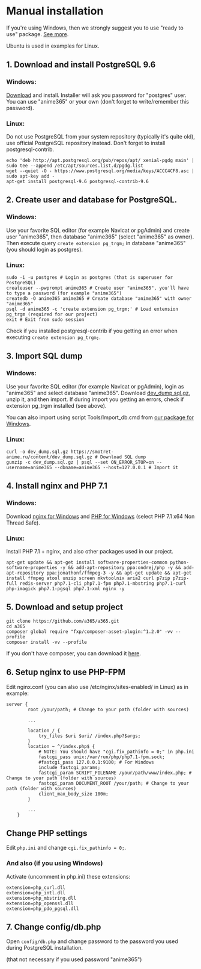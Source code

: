 # Manual installation
If you're using Windows, then we strongly suggest you to use "ready to use" package. [See more](README.md#windows).

Ubuntu is used in examples for Linux.

## 1. Download and install PostgreSQL 9.6
### Windows:
[Download](http://www.enterprisedb.com/products/pgdownload.do#windows) and install. Installer will ask you password for "postgres" user. You can use "anime365" or your own (don't forget to write/remember this password).

### Linux:
Do not use PostgreSQL from your system repository (typically it's quite old), use official PostgreSQL repository instead. Don't forget to install postgresql-contrib.
```
echo 'deb http://apt.postgresql.org/pub/repos/apt/ xenial-pgdg main' | sudo tee --append /etc/apt/sources.list.d/pgdg.list
wget --quiet -O - https://www.postgresql.org/media/keys/ACCC4CF8.asc | sudo apt-key add -
apt-get install postgresql-9.6 postgresql-contrib-9.6
```

## 2. Create user and database for PostgreSQL.
### Windows:
Use your favorite SQL editor (for example Navicat or pgAdmin) and create user "anime365", then database "anime365" (select "anime365" as owner).
Then execute query `create extension pg_trgm;` in database "anime365" (you should login as postgres).

### Linux:
```
sudo -i -u postgres # Login as postgres (that is superuser for PostgreSQL)
createuser --pwprompt anime365 # Create user "anime365", you'll have to type a password (for example "anime365")
createdb -O anime365 anime365 # Create database "anime365" with owner "anime365"
psql -d anime365 -c 'create extension pg_trgm;' # Load extension pg_trgm (required for our project)
exit # Exit from sudo session
```
Check if you installed postgresql-contrib if you getting an error when executing `create extension pg_trgm;`.


## 3. Import SQL dump
### Windows:
Use your favorite SQL editor (for example Navicat or pgAdmin), login as "anime365" and select database "anime365". Download [dev_dump.sql.gz](https://smotret-anime.ru/content/dev_dump.sql.gz), unzip it, and then import.
If during import you getting an errors, check if extension pg_trgm installed (see above).

You can also import using script Tools/Import_db.cmd from [our package for Windows](../README.md#windows).

### Linux:
```
curl -o dev_dump.sql.gz https://smotret-anime.ru/content/dev_dump.sql.gz # Download SQL dump
gunzip -c dev_dump.sql.gz | psql --set ON_ERROR_STOP=on --username=anime365 --dbname=anime365 --host=127.0.0.1 # Import it
```

## 4. Install nginx and PHP 7.1
### Windows:
Download [nginx for Windows](http://nginx.org/ru/download.html) and [PHP for Windows](http://windows.php.net/download/) (select PHP 7.1 x64 Non Thread Safe).

### Linux:
Install PHP 7.1 + nginx, and also other packages used in our project.
```
apt-get update && apt-get install software-properties-common python-software-properties -y && add-apt-repository ppa:ondrej/php -y && add-apt-repository ppa:jonathonf/ffmpeg-3 -y && apt-get update && apt-get install ffmpeg atool unzip screen mkvtoolnix aria2 curl p7zip p7zip-full redis-server php7.1-cli php7.1-fpm php7.1-mbstring php7.1-curl php-imagick php7.1-pgsql php7.1-xml nginx -y
```

## 5. Download and setup project
```
git clone https://github.com/a365/a365.git
cd a365
composer global require "fxp/composer-asset-plugin:^1.2.0" -vv --profile
composer install -vv --profile
```

If you don't have composer, you can download it [here](https://getcomposer.org/download/).

## 6. Setup nginx to use PHP-FPM
Edit nginx.conf (you can also use /etc/nginx/sites-enabled/ in Linux) as in example:
```
server {
        root /your/path; # Change to your path (folder with sources)

        ...
        
        location / {
            try_files $uri $uri/ /index.php?$args;
        }
        location ~ ^/index.php$ {
            # NOTE: You should have "cgi.fix_pathinfo = 0;" in php.ini
            fastcgi_pass unix:/var/run/php/php7.1-fpm.sock;
            #fastcgi_pass 127.0.0.1:9100; # For Windows
            include fastcgi_params;
            fastcgi_param SCRIPT_FILENAME /your/path/www/index.php; # Change to your path (folder with sources)
            fastcgi_param DOCUMENT_ROOT /your/path; # Change to your path (folder with sources)
            client_max_body_size 100m;
        }
        
        ...
	}
```

## Change PHP settings
Edit `php.ini` and change `cgi.fix_pathinfo = 0;`.
### And also (if you using Windows)
Activate (uncomment in php.ini) these extensions:
```
extension=php_curl.dll
extension=php_intl.dll
extension=php_mbstring.dll
extension=php_openssl.dll
extension=php_pdo_pgsql.dll
```

## 7. Change config/db.php
Open `config/db.php` and change password to the password you used during PostgreSQL installation.

(that not necessary if you used password "anime365")